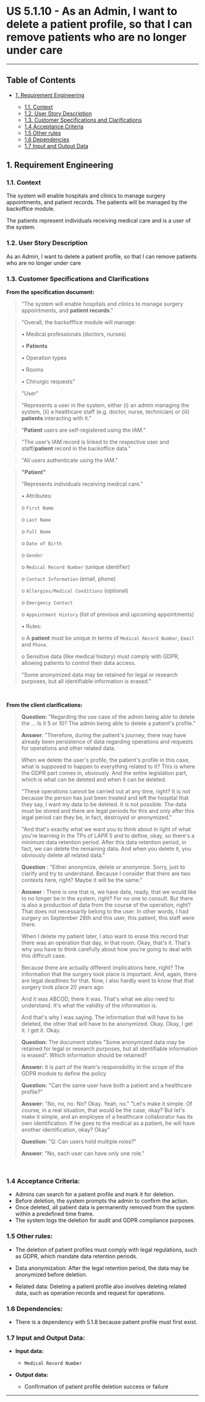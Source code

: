 ﻿

# US 5.1.10 - As an Admin, I want to delete a patient profile, so that I can remove patients who are no longer under care

---

## Table of Contents

- [1. Requirement Engineering](#1-requirement-engineering)
  
    - [1.1. Context](#11-context) 
    - [1.2. User Story Description](#12-user-story-description)
    - [1.3. Customer Specifications and Clarifications](#13-customer-specifications-and-clarifications)
    - [1.4 Acceptance Criteria](#14-acceptance-criteria-)
    - [1.5 Other rules](#15-other-rules)
    - [1.6 Dependencies](#16-dependencies)
    - [1.7 Input and Output Data](#17-input-and-output-data)



## 1. Requirement Engineering

### 1.1. Context

The system will enable hospitals and clinics to manage surgery appointments, and patient records. The patients will be 
managed by the backoffice module. 

The patients represent individuals receiving medical care and is a user of the system.

### 1.2. User Story Description

As an Admin, I want to delete a patient profile, so that I can remove patients who are no longer under care

### 1.3. Customer Specifications and Clarifications

**From the specification document:**

>"The system will enable hospitals and clinics to manage surgery appointments, and **patient records**."
 
>"Overall, the backofffice module will manage:
>
> • Medical professionals (doctors, nurses)
>
>• **Patients**
>
>• Operation types
>
>• Rooms
>
>• Chirurgic requests"

>"User"
>
>"Represents a user in the system, either (i) an admin managing the system, (ii) a healthcare staff
(e.g. doctor, nurse, technician) or (iii) **patients** interacting with it."

>"**Patient** users are self-registered using the IAM."
 
>"The user’s IAM record is linked to the respective user and staff/**patient** record
in the backoffice data."

>"All users authenticate using the IAM."

>**"Patient"**
> 
>"Represents individuals receiving medical care." 
> 
> • Attributes:
> 
>o `First Name`
> 
>o `Last Name`
> 
>o `Full Name`
> 
>o `Date of Birth`
> 
>o `Gender`
> 
>o `Medical Record Number` (unique identifier)
> 
>o `Contact Information` (email, phone)
> 
>o `Allergies/Medical Conditions` (optional)
> 
>o `Emergency Contact`
> 
>o `Appointment History` (list of previous and upcoming appointments)
> 
>• Rules:
> 
>o A **patient** must be unique in terms of `Medical Record Number`, `Email` and
`Phone`.
> 
>o Sensitive data (like medical history) must comply with GDPR, allowing patients
to control their data access.

> "Some anonymized data may be retained for legal or research purposes, but all identifiable information is erased."


<br>

**From the client clarifications:**

> **Question:** "Regarding the use case of the admin being able to delete the ... Is it 5 or 10? The admin being able to delete a patient's profile."
>
> **Answer**: "Therefore, during the patient's journey, there may have already been persistence of data regarding operations and requests for operations and other related data. 
>
> When we delete the user's profile, the patient's profile in this case, what is supposed to happen to everything related to it? This is where the GDPR part comes in, obviously. And the entire legislation part, which is what can be deleted and when it can be deleted.
>
>"These operations cannot be carried out at any time, right? It is not because the person has just been treated and left the hospital that they say, I want my data to be deleted. It is not possible. The data must be stored and there are legal periods for this and only after this legal period can they be, in fact, destroyed or anonymized."
> 
>"And that's exactly what we want you to think about in light of what you're learning in the TPs of LAPR 5 and to define, okay, so there's a minimum data retention period. After this data retention period, in fact, we can delete the remaining data. And when you delete it, you obviously delete all related data."


> **Question** : "Either anonymize, delete or anonymize. Sorry, just to clarify and try to understand. Because I consider that there are two contexts here, right? Maybe it will be the same."
>
> **Answer** : There is one that is, we have data, ready, that we would like to no longer be in the system, right? For no one to consult. But there is also a production of data from the course of the operation, right? That does not necessarily belong to the user. In other words, I had surgery on September 28th and this user, this patient, this staff were there.
>
>When I delete my patient later, I also want to erase this record that there was an operation that day, in that room. Okay, that's it. That's why you have to think carefully about how you're going to deal with this difficult case.
>
>Because there are actually different implications here, right? The information that the surgery took place is important. And, again, there are legal deadlines for that. Now, I also hardly want to know that that surgery took place 20 years ago.
>
>And it was ABCOD, there it was. That's what we also need to understand. It's what the validity of the information is.
>
>And that's why I was saying. The information that will have to be deleted, the other that will have to be anonymized. Okay.
>Okay, I get it. I get it. Okay.

> **Question:** The document states "Some anonymized data may be retained for legal or research purposes, but all identifiable information is erased". Which information should be retained?
>
> **Answer:** it is part of the team's responsibility in the scope of the GDPR module to define the policy



> **Question:** "Can the same user have both a patient and a healthcare profile?" 
> 
> **Answer:** "No, no, no. No? Okay. Yeah, no."
> "Let's make it simple. Of course, in a real situation, that would be the case, okay? But let's make it simple, and an employee of a healthcare collaborator has its own identification. If he goes to the medical as a patient, he will have another identification, okay? Okay"

>**Question:** "Q: Can users hold multiple roles?"
> 
>**Answer**: "No, each user can have only one role." 



<br>

### 1.4 Acceptance Criteria: 

- Admins can search for a patient profile and mark it for deletion.
- Before deletion, the system prompts the admin to confirm the action.
- Once deleted, all patient data is permanently removed from the system within a predefined
  time frame.
- The system logs the deletion for audit and GDPR compliance purposes.

### 1.5 Other rules:

- The deletion of patient profiles must comply with legal regulations, such as GDPR, which mandate data retention periods.

- Data anonymization: After the legal retention period, the data may be anonymized before deletion.

- Related data: Deleting a patient profile also involves deleting related data, such as operation records and request for operations.

### 1.6 Dependencies:

- There is a dependency with 5.1.8 because patient profile must first exist.

### 1.7 Input and Output Data:

- **Input data:**
 
  - `Medical Record Number`

- **Output data:**
    
  - Confirmation of patient profile deletion success or failure

---

